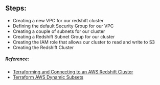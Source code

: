 ## Steps:
- Creating a new VPC for our redshift cluster
- Defining the default Security Group for our VPC
- Creating a couple of subnets for our cluster
- Creating a Redshift Subnet Group for our cluster
- Creating the IAM role that allows our cluster to read and write to S3
- Creating the Redshift Cluster


##### Reference:
- [Terraforming and Connecting to an AWS Redshift Cluster](https://medium.com/faun/terraforming-and-connecting-to-your-aws-redshift-cluster-16f93ddd41cc)
- [Terraform AWS Dynamic Subsets](https://medium.com/prodopsio/terraform-aws-dynamic-subnets-455619dd1977)